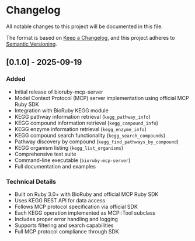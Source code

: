 # Changelog

All notable changes to this project will be documented in this file.

The format is based on [Keep a Changelog](https://keepachangelog.com/en/1.0.0/),
and this project adheres to [Semantic Versioning](https://semver.org/spec/v2.0.0.html).

## [0.1.0] - 2025-09-19

### Added
- Initial release of bioruby-mcp-server
- Model Context Protocol (MCP) server implementation using official MCP Ruby SDK
- Integration with BioRuby KEGG module
- KEGG pathway information retrieval (`kegg_pathway_info`)
- KEGG compound information retrieval (`kegg_compound_info`)
- KEGG enzyme information retrieval (`kegg_enzyme_info`)
- KEGG compound search functionality (`kegg_search_compounds`)
- Pathway discovery by compound (`kegg_find_pathways_by_compound`)
- KEGG organism listing (`kegg_list_organisms`)
- Comprehensive test suite
- Command-line executable (`bioruby-mcp-server`)
- Full documentation and examples

### Technical Details
- Built on Ruby 3.0+ with BioRuby and official MCP Ruby SDK
- Uses KEGG REST API for data access
- Follows MCP protocol specification via official SDK
- Each KEGG operation implemented as MCP::Tool subclass
- Includes proper error handling and logging
- Supports filtering and search capabilities
- Full MCP protocol compliance through SDK